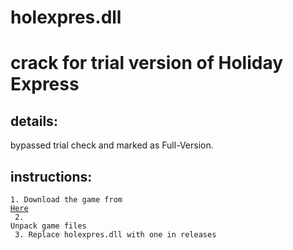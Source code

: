 # holexpres.dll
crack for trial version of Holiday Express  
==========================================

details:   
----------

bypassed trial check and marked as Full-Version. 

instructions:  
---------------
<code>1. Download the game from <a href="https://holiday-express.informer.com/download/">Here</a><br>
2. Unpack game files<br>
3. Replace holexpres.dll with one in releases
</code>
